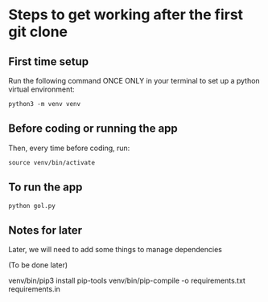 # Steps to get working after the first git clone

## First time setup

Run the following command ONCE ONLY in your terminal to set up a python virtual environment:

```
python3 -m venv venv
```

## Before coding or running the app

Then, every time before coding, run:

```
source venv/bin/activate
```

## To run the app

```
python gol.py
```

## Notes for later

Later, we will need to add some things to manage dependencies

(To be done later)

venv/bin/pip3 install pip-tools
venv/bin/pip-compile -o requirements.txt requirements.in
